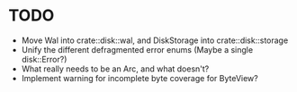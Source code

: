 # TODO

- Move Wal into crate::disk::wal, and DiskStorage into crate::disk::storage
- Unify the different defragmented error enums (Maybe a single disk::Error?)
- What really needs to be an Arc<T>, and what doesn't?
- Implement warning for incomplete byte coverage for ByteView?

